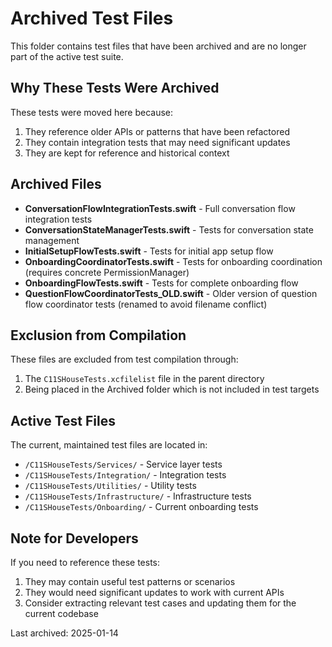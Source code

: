 # Archived Test Files

This folder contains test files that have been archived and are no longer part of the active test suite.

## Why These Tests Were Archived

These tests were moved here because:
1. They reference older APIs or patterns that have been refactored
2. They contain integration tests that may need significant updates
3. They are kept for reference and historical context

## Archived Files

- **ConversationFlowIntegrationTests.swift** - Full conversation flow integration tests
- **ConversationStateManagerTests.swift** - Tests for conversation state management
- **InitialSetupFlowTests.swift** - Tests for initial app setup flow
- **OnboardingCoordinatorTests.swift** - Tests for onboarding coordination (requires concrete PermissionManager)
- **OnboardingFlowTests.swift** - Tests for complete onboarding flow
- **QuestionFlowCoordinatorTests_OLD.swift** - Older version of question flow coordinator tests (renamed to avoid filename conflict)

## Exclusion from Compilation

These files are excluded from test compilation through:
1. The `C11SHouseTests.xcfilelist` file in the parent directory
2. Being placed in the Archived folder which is not included in test targets

## Active Test Files

The current, maintained test files are located in:
- `/C11SHouseTests/Services/` - Service layer tests
- `/C11SHouseTests/Integration/` - Integration tests
- `/C11SHouseTests/Utilities/` - Utility tests
- `/C11SHouseTests/Infrastructure/` - Infrastructure tests
- `/C11SHouseTests/Onboarding/` - Current onboarding tests

## Note for Developers

If you need to reference these tests:
1. They may contain useful test patterns or scenarios
2. They would need significant updates to work with current APIs
3. Consider extracting relevant test cases and updating them for the current codebase

Last archived: 2025-01-14